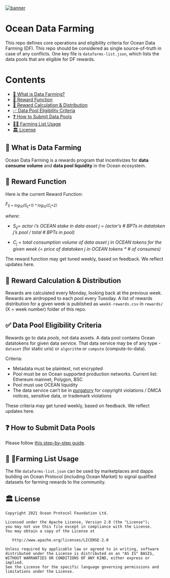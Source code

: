 [![banner](https://raw.githubusercontent.com/oceanprotocol/art/master/github/repo-banner%402x.png)](https://oceanprotocol.com)

# Ocean Data Farming

This repo defines core operations and eligibility criteria for Ocean Data Farming (DF). This repo should be considered as single source-of-truth in case of any conflicts. One key file is `datafarms-list.json`, which lists the data pools that are eligible for DF rewards.

# Contents

- [🌾 What is Data Farming?](#what-is-data-farming)
- [🤑 Reward Function](#reward-function)
- [🚜 Reward Calculation & Distribution](#rewards-calculation-&-Distribution)
- [✅ Data Pool Eligibility Criteria](#dataset-eligibility-criteria)
- [❓ How to Submit Data Pools](#how-to-submit-datasets)
- [🧑‍🌾 Farming List Usage](#️farming-list-usage)
- [🏛 License](#license)


## 🌾 What is Data Farming

Ocean Data Farming is a rewards program that incentivizes for **data consume volume** and **data pool liquidity** in the Ocean ecosystem.

## 🤑 Reward Function

Here is the current Reward Function:

*F<sub>ij = log<sub>10</sub>(S<sub>ij</sub>+1) * log<sub>10</sub>(C<sub>j</sub>+2)*    

_where:_
   
- *S<sub>ij</sub>= actor i’s OCEAN stake in data asset j = (actor’s # BPTs in datatoken j’s pool / total # BPTs in pool)*
   
- *C<sub>j</sub> = total consumption volume of data asset j in OCEAN tokens for the given week (= price of datatoken j in OCEAN tokens *  # of consumes)*
 
The reward function may get tuned weekly, based on feedback. We reflect updates here.

## 🚜 Reward Calculation & Distribution

Rewards are calculated every Monday, looking back at the previous week. Rewards are airdropped to each pool every Tuesday. A list of rewards distribution for a given week is published as `weekX-rewards.csv` in `rewards/` (X = week number) folder of this repo.

## ✅ Data Pool Eligibility Criteria

Rewards go to data _pools_, not data assets. A data pool contains Ocean datatokens for given data service. That data service may be of any type - `dataset` (for static uris) or `algorithm` or `compute` (compute-to-data).
   
Criteria:
   
- Metadata must be plaintext, not encrypted
- Pool must be on Ocean supported production networks. Current list: Ethereum mainnet, Polygon, BSC
- Pool must use OCEAN liquidity
- The data service can’t be in [purgatory](https://github.com/oceanprotocol/list-purgatory/blob/main/policies/README.md) for copyright violations / DMCA notices, sensitive data, or trademark violations
   
These criteria may get tuned weekly, based on feedback. We reflect updates here.

## ❓ How to Submit Data Pools

Please follow [this step-by-step guide](https://medium.com/@manan.patel/983eb5414be7).

## 🧑‍ 🌾Farming List Usage

The file `datafarms-list.json` can be used by marketplaces and dapps building on Ocean Protocol (including Ocean Market) to signal qualified datasets for farming rewards to the community.

## 🏛 License

```text
Copyright 2021 Ocean Protocol Foundation Ltd.

Licensed under the Apache License, Version 2.0 (the "License");
you may not use this file except in compliance with the License.
You may obtain a copy of the License at

   http://www.apache.org/licenses/LICENSE-2.0

Unless required by applicable law or agreed to in writing, software
distributed under the License is distributed on an "AS IS" BASIS,
WITHOUT WARRANTIES OR CONDITIONS OF ANY KIND, either express or implied.
See the License for the specific language governing permissions and
limitations under the License.
```
